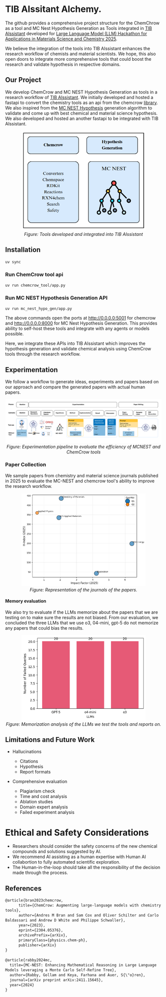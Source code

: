 # TIB AIssitant Alchemy.


The github provides a comprehensive project structure for the ChemChrow as a tool and MC Nest Hypothesis Generation as Tools integrated in [TIB AIssistant](https://gitlab.com/TIBHannover/orkg/tib-aissistant/web-app) developed for [Large Language Model (LLM) Hackathon for Applications in Materials Science and Chemistry 2025](https://llmhackathon.github.io/).

We believe the integration of the tools into TIB AIssistant enhances the research workflow of chemists and material scientists. We hope, this also open doors to integrate more comprehensive tools that could boost the research and validate hypothesis in respective domains.


## Our Project

We develop ChemCrow and MC NEST Hypothesis Generation as tools in a research workflow of [TIB AIssistant](https://gitlab.com/TIBHannover/orkg/tib-aissistant/web-app). We initially developed and hosted a fastapi to convert the chemistry tools as an api from the chemcrow [library](https://github.com/ur-whitelab/chemcrow-public/tree/main). We also inspired from the [MC NEST Hypothesis](https://arxiv.org/pdf/2411.15645) generation algorithm to validate and come up with best chemical and material science hypothesis. We also developed and hosted an another fastapi to be integrated with TIB AIssistant.

<p align="center">
  <img src="assets/tools.png" alt="My diagram" width="400"/><br>
  <em>Figure: Tools developed and integrated into TIB AIssistant</em>
</p>


## Installation

```
uv sync
```

### Run ChemCrow tool api
```
uv run chemcrow_tool/app.py
```

### Run MC NEST Hypothesis Generation API
```
uv run mc_nest_hypo_gen/app.py
```

The above commands open the ports at http://0.0.0.0:5001 for chemcrow and http://0.0.0.0:8000 for MC Nest Hypothesis Generation. This provides ability to self-host these tools and integrate with any agents or models possible.

Here, we integrate these APIs into TIB AIssistant which improves the hypothesis generation and validate chemical analysis using ChemCrow tools through the research workflow.


## Experimentation

We follow a workflow to generate ideas, experiments and papers based on our approach and compare the generated papers with actual human papers.

<p align="center">
  <img src="assets/experimentation_pipeline.png" alt="My diagram" /><br>
  <em>Figure: Experimentation pipeline to evaluate the efficiency of MCNEST and ChemCrow tools</em>
</p>


### Paper Collection

We sample papers from chemistry and material science journals published in 2025 to evaluate the MC-NEST and chemcrow tool's ability to  improve the research workflow.


<p align="center">
  <img src="assets/papers_analysis.png" alt="My diagram" width="400"/><br>
  <em>Figure: Representation of the journals of the papers.</em>
</p>



#### Memory evaluation

We also try to evaluate if the LLMs memorize about the papers that we are testing on to make sure the results are not biased. From our evaluation, we concluded the three LLMs that we use o3, 04-mini, gpt-5 do not memorize any papers that could bias the results.

<p align="center">
  <img src="assets/memory_evaluation.png" alt="My diagram" width="400"/><br>
  <em>Figure: Memorization analysis of the LLMs we test the tools and reports on.</em>
</p>



## Limitations and Future Work
* Hallucinations
    - Citations
    - Hypothesis
    - Report formats

* Comprehensive evaluation
    - Plagiarism check
    - Time and cost analysis
    - Ablation studies
    - Domain expert analysis
    - Failed experiment analysis

# Ethical and Safety Considerations
* Researchers should consider the safety concerns of the new chemical compounds and solutions suggested by AI.
* We recommend AI assisting as a human expertise with Human AI collabortion to fully automated scientific exploration.
* The Human-in-the-loop should take all the responsibility of the decision made through the process.



## References
```
@article{bran2023chemcrow,
      title={ChemCrow: Augmenting large-language models with chemistry tools},
      author={Andres M Bran and Sam Cox and Oliver Schilter and Carlo Baldassari and Andrew D White and Philippe Schwaller},
      year={2023},
      eprint={2304.05376},
      archivePrefix={arXiv},
      primaryClass={physics.chem-ph},
      publisher={arXiv}
}

@article{rabby2024mc,
  title={MC-NEST: Enhancing Mathematical Reasoning in Large Language Models leveraging a Monte Carlo Self-Refine Tree},
  author={Rabby, Gollam and Keya, Farhana and Auer, S{\"o}ren},
  journal={arXiv preprint arXiv:2411.15645},
  year={2024}
}
```


